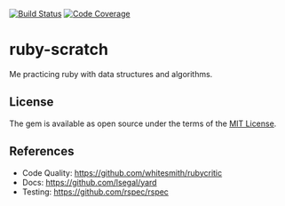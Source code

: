 [![Build Status](https://travis-ci.com/pladdy/ruby-scratch.svg?branch=master)](https://travis-ci.org/pladdy/ruby-scratch)
[![Code Coverage](https://codecov.io/gh/pladdy/ruby-scratch/branch/master/graph/badge.svg)](https://codecov.io/gh/pladdy/ruby-scratch)

# ruby-scratch

Me practicing ruby with data structures and algorithms.

## License

The gem is available as open source under the terms of the [MIT License](http://opensource.org/licenses/MIT).

## References
- Code Quality: https://github.com/whitesmith/rubycritic
- Docs: https://github.com/lsegal/yard
- Testing: https://github.com/rspec/rspec
